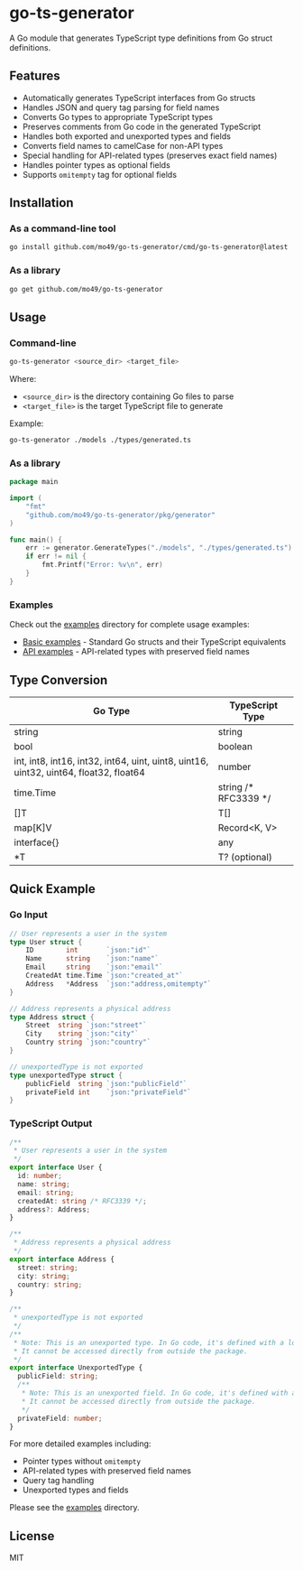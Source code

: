 # go-ts-generator

A Go module that generates TypeScript type definitions from Go struct definitions.

## Features

- Automatically generates TypeScript interfaces from Go structs
- Handles JSON and query tag parsing for field names
- Converts Go types to appropriate TypeScript types
- Preserves comments from Go code in the generated TypeScript
- Handles both exported and unexported types and fields
- Converts field names to camelCase for non-API types
- Special handling for API-related types (preserves exact field names)
- Handles pointer types as optional fields
- Supports `omitempty` tag for optional fields

## Installation

### As a command-line tool

```bash
go install github.com/mo49/go-ts-generator/cmd/go-ts-generator@latest
```

### As a library

```bash
go get github.com/mo49/go-ts-generator
```

## Usage

### Command-line

```bash
go-ts-generator <source_dir> <target_file>
```

Where:
- `<source_dir>` is the directory containing Go files to parse
- `<target_file>` is the target TypeScript file to generate

Example:
```bash
go-ts-generator ./models ./types/generated.ts
```

### As a library

```go
package main

import (
	"fmt"
	"github.com/mo49/go-ts-generator/pkg/generator"
)

func main() {
	err := generator.GenerateTypes("./models", "./types/generated.ts")
	if err != nil {
		fmt.Printf("Error: %v\n", err)
	}
}
```

### Examples

Check out the [examples](./examples) directory for complete usage examples:
- [Basic examples](./examples/basic) - Standard Go structs and their TypeScript equivalents
- [API examples](./examples/api) - API-related types with preserved field names

## Type Conversion

| Go Type | TypeScript Type |
|---------|----------------|
| string | string |
| bool | boolean |
| int, int8, int16, int32, int64, uint, uint8, uint16, uint32, uint64, float32, float64 | number |
| time.Time | string /* RFC3339 */ |
| []T | T[] |
| map[K]V | Record<K, V> |
| interface{} | any |
| *T | T? (optional) |

## Quick Example

### Go Input

```go
// User represents a user in the system
type User struct {
	ID        int       `json:"id"`
	Name      string    `json:"name"`
	Email     string    `json:"email"`
	CreatedAt time.Time `json:"created_at"`
	Address   *Address  `json:"address,omitempty"`
}

// Address represents a physical address
type Address struct {
	Street  string `json:"street"`
	City    string `json:"city"`
	Country string `json:"country"`
}

// unexportedType is not exported
type unexportedType struct {
	publicField  string `json:"publicField"`
	privateField int    `json:"privateField"`
}
```

### TypeScript Output

```typescript
/**
 * User represents a user in the system
 */
export interface User {
  id: number;
  name: string;
  email: string;
  createdAt: string /* RFC3339 */;
  address?: Address;
}

/**
 * Address represents a physical address
 */
export interface Address {
  street: string;
  city: string;
  country: string;
}

/**
 * unexportedType is not exported
 */
/**
 * Note: This is an unexported type. In Go code, it's defined with a lowercase identifier.
 * It cannot be accessed directly from outside the package.
 */
export interface UnexportedType {
  publicField: string;
  /**
   * Note: This is an unexported field. In Go code, it's defined with a lowercase identifier.
   * It cannot be accessed directly from outside the package.
   */
  privateField: number;
}
```

For more detailed examples including:
- Pointer types without `omitempty`
- API-related types with preserved field names
- Query tag handling
- Unexported types and fields

Please see the [examples](./examples) directory.

## License

MIT